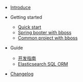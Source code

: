 - [Introduce](README.md)

- Getting started

  - [Quick start](quickstart.md)
  - [Spring booter with bboss](spring-booter-with-bboss.md) 
  - [Common project with bboss](common-project-with-bboss.md) 

- Guide

  - [开发指南](development.md)
  - [Elasticsearch SQL ORM](Elasticsearch-SQL-ORM.md)

- [Changelog](changelog.md)

  

